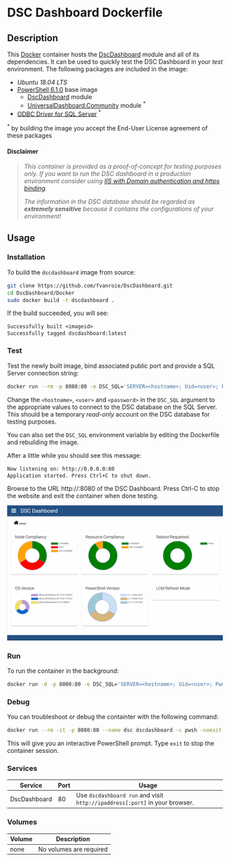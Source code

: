 # DSC Dashboard Dockerfile

## Description

This [Docker](http://docker.com) container hosts the [DscDashboard](https://github.com/fvanroie/DscDashboard) module and all of its dependencies.
It can be used to quickly test the DSC Dashboard in your *test* environment. The following packages are included in the image:
- *Ubuntu 18.04 LTS*
- [PowerShell 6.1.0](https://hub.docker.com/r/microsoft/powershell/) base image
    - [DscDashboard](https://github.com/fvanroie/DscDashboard) module
    - [UniversalDashboard.Community](http://poshud.com) module <sup>*</sup>
- [ODBC Driver for SQL Server](https://docs.microsoft.com/en-us/sql/connect/odbc/linux-mac/system-requirements) <sup>*</sup>

<sup>*</sup> by building the image you accept the End-User License agreement of these packages

#### Disclaimer

> *This container is provided as a proof-of-concept for *testing purposes* only.
> If you want to run the DSC dashboard in a production environment consider using
> [IIS with Domain authentication and https binding](#../docs/Installation_IIS.md).*
>
> *The information in the DSC database should be regarded as **extremely sensitive**
> because it contains the configurations of your environment!*


## Usage

### Installation

To build the `dscdashboard` image from source:

```bash
git clone https://github.com/fvanroie/DscDashboard.git
cd DscDashboard/Docker
sudo docker build -t dscdashboard .
```

If the build succeeded, you will see:

    Successfully built <imageid>
    Successfully tagged dscdashboard:latest


### Test

Test the newly built image, bind associated public port and provide a SQL Server connection string:

```bash
docker run --rm -p 8080:80 -e DSC_SQL='SERVER=<hostname>; Uid=<user>; Pwd=<password>' --name dsc dscdashboard
```

Change the `<hostname>`, `<user>` and `<password>` in the `DSC_SQL` argument to the appropriate values to
connect to the DSC database on the SQL Server. This should be a temporary *read-only* account on the DSC database
for testing purposes.

You can also set the `DSC_SQL` environment variable by editing the Dockerfile and rebuilding the image.


After a little while you should see this message:

    Now listening on: http://0.0.0.0:80
    Application started. Press Ctrl+C to shut down.

Browse to the URL http://<ipaddress>:8080 of the DSC Dashboard. Press Ctrl-C to stop the website and exit the container when done testing.

![Dashboard](../docs/images/dashboard.png)

### Run

To run the container in the background:

```bash
docker run -d -p 8080:80 -e DSC_SQL='SERVER=<hostname>; Uid=<user>; Pwd=<password>' --name dsc dscdashboard
```


### Debug

You can troubleshoot or debug the containter with the following command:

```bash
docker run --rm -it -p 8080:80 --name dsc dscdashboard -c pwsh -noexit -interactive
```

This will give you an interactive PowerShell prompt. Type `exit` to stop the container session.


### Services

Service     | Port | Usage
------------|------|------
DscDashboard|   80 | Use `dscdashboard run` and visit `http://ipaddress[:port]` in your browser.


### Volumes

Volume          | Description
----------------|-------------
none            | No volumes are required
